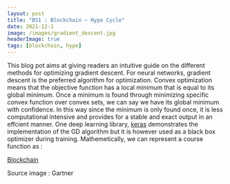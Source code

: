```yaml
---
layout: post
title: "BS1 : Blockchain ~ Hype Cycle"
date: 2021-12-1
image: /images/gradient_descent.jpg
headerImage: true
tags: [blockchain, hype] 
---
```


This blog pot aims at giving readers an intuitive guide on the different methods for optimizing gradient descent. For neural networks, gradient descent is the preferred algorithm for optimization. 
Convex optimization means that the objective function has a local minimum that is equal to its global minimum. Once a minimum is found through minimizing specific convex function over convex sets, we can say we have its global minimum with confidence. In this way since the minimum is only found once, it is less computational intensive and provides for a stable and exact output in an effcient manner. One deep learning library, [keras](https://keras.io/api/optimizers/) demonstrates the implementation of the GD algorithm but it is however used as a black box optimizer during training. Mathemetically, we can represent a course function as : 

[Blockchain](/images/blockchain/Hype_Cycle_For_Blockchain.png)

Source image  : Gartner
